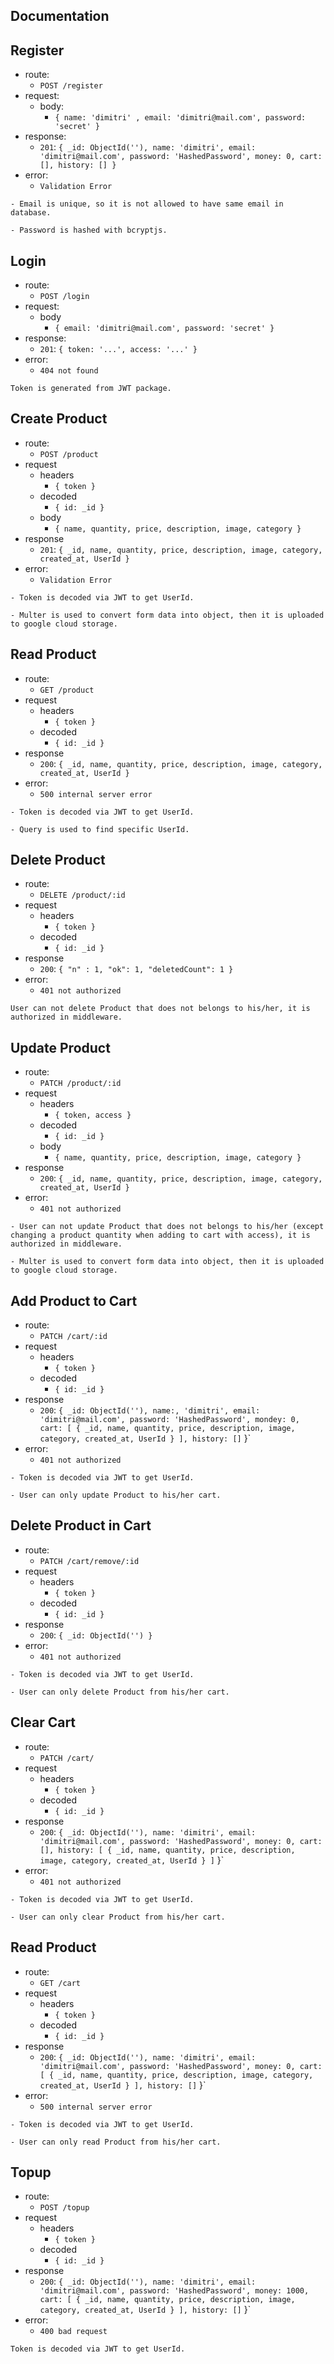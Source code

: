 ## Documentation

## Register 

- route:
  - `POST /register`
- request:
  - body:
    - `{ name: 'dimitri' , email: 'dimitri@mail.com', password: 'secret' }`
- response:
  - `201`: `{ _id: ObjectId(''), name: 'dimitri', email: 'dimitri@mail.com', password: 'HashedPassword', money: 0, cart: [], history: [] }`
- error:
  - `Validation Error`

```
- Email is unique, so it is not allowed to have same email in database.

- Password is hashed with bcryptjs.
```

## Login

- route:
  - `POST /login`
- request:
  - body
    - `{ email: 'dimitri@mail.com', password: 'secret' }`
- response:
  - `201`: `{ token: '...', access: '...' }`
- error:
  - `404 not found`

```
Token is generated from JWT package.
```

## Create Product

- route:
  - `POST /product`
- request
  - headers
    - `{ token }`
  - decoded
    - `{ id: _id }`
  - body
    - `{ name, quantity, price, description, image, category }`
- response
  - `201`: `{
        _id,
        name,
        quantity,
        price,
        description,
        image,
        category,
        created_at,
        UserId
    }`
- error:
  - `Validation Error`

```
- Token is decoded via JWT to get UserId.

- Multer is used to convert form data into object, then it is uploaded to google cloud storage.
```

## Read Product

- route:
  - `GET /product`
- request
  - headers
    - `{ token }`
  - decoded
    - `{ id: _id }`
- response
  - `200`: `{
        _id,
        name,
        quantity,
        price,
        description,
        image,
        category,
        created_at,
        UserId
    }`
- error:
  - `500 internal server error`

```
- Token is decoded via JWT to get UserId.

- Query is used to find specific UserId.
```

## Delete Product

- route:
  - `DELETE /product/:id`
- request
  - headers
    - `{ token }`
  - decoded
    - `{ id: _id }`
- response
  - `200`: `{ "n" : 1, "ok": 1, "deletedCount": 1 }`
- error:
  - `401 not authorized`

```
User can not delete Product that does not belongs to his/her, it is authorized in middleware.
```

## Update Product

- route:
  - `PATCH /product/:id`
- request
  - headers
    - `{ token, access }`
  - decoded
    - `{ id: _id }`
  - body
    - `{ name, quantity, price, description, image, category }`
- response
  - `200`: `{
        _id,
        name,
        quantity,
        price,
        description,
        image,
        category,
        created_at,
        UserId
    }`
- error:
  - `401 not authorized`

```
- User can not update Product that does not belongs to his/her (except changing a product quantity when adding to cart with access), it is authorized in middleware.

- Multer is used to convert form data into object, then it is uploaded to google cloud storage.
```

## Add Product to Cart

- route:
  - `PATCH /cart/:id`
- request
  - headers
    - `{ token }`
  - decoded
    - `{ id: _id }`
- response
  - `200`: `{ _id: ObjectId(''), name:, 'dimitri', email: 'dimitri@mail.com', password: 'HashedPassword', mondey: 0, cart: [ { _id, name, quantity, price, description, image, category, created_at, UserId } ], history: []`
    }`
- error:
  - `401 not authorized`

```
- Token is decoded via JWT to get UserId.

- User can only update Product to his/her cart.
```

## Delete Product in Cart

- route:
  - `PATCH /cart/remove/:id`
- request
  - headers
    - `{ token }`
  - decoded
    - `{ id: _id }`
- response
  - `200`: `{ _id: ObjectId('') }`
- error:
  - `401 not authorized`

```
- Token is decoded via JWT to get UserId.

- User can only delete Product from his/her cart.
```

## Clear Cart

- route:
  - `PATCH /cart/`
- request
  - headers
    - `{ token }`
  - decoded
    - `{ id: _id }`
- response
  - `200`: `{ _id: ObjectId(''), name: 'dimitri', email: 'dimitri@mail.com', password: 'HashedPassword', money: 0, cart: [], history: [ { _id, name, quantity, price, description, image, category, created_at, UserId } ]`
    }`
- error:
  - `401 not authorized`

```
- Token is decoded via JWT to get UserId.

- User can only clear Product from his/her cart.
```

## Read Product

- route:
  - `GET /cart`
- request
  - headers
    - `{ token }`
  - decoded
    - `{ id: _id }`
- response
  - `200`: `{ _id: ObjectId(''), name: 'dimitri', email: 'dimitri@mail.com', password: 'HashedPassword', money: 0, cart: [ { _id, name, quantity, price, description, image, category, created_at, UserId } ], history: []`
    }`
- error:
  - `500 internal server error`

```
- Token is decoded via JWT to get UserId.

- User can only read Product from his/her cart.
```

## Topup 

- route:
  - `POST /topup`
- request
  - headers
    - `{ token }`
  - decoded
    - `{ id: _id }`
- response
  - `200`: `{ _id: ObjectId(''), name: 'dimitri', email: 'dimitri@mail.com', password: 'HashedPassword', money: 1000, cart: [ { _id, name, quantity, price, description, image, category, created_at, UserId } ], history: []`
    }`
- error:
  - `400 bad request`

```
Token is decoded via JWT to get UserId.
```
